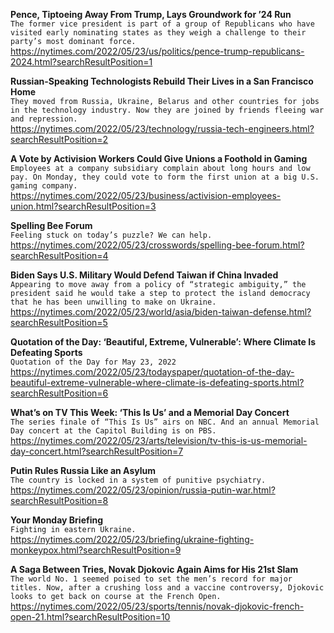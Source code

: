 **Pence, Tiptoeing Away From Trump, Lays Groundwork for ’24 Run**\
`The former vice president is part of a group of Republicans who have visited early nominating states as they weigh a challenge to their party’s most dominant force.`\
https://nytimes.com/2022/05/23/us/politics/pence-trump-republicans-2024.html?searchResultPosition=1

**Russian-Speaking Technologists Rebuild Their Lives in a San Francisco Home**\
`They moved from Russia, Ukraine, Belarus and other countries for jobs in the technology industry. Now they are joined by friends fleeing war and repression.`\
https://nytimes.com/2022/05/23/technology/russia-tech-engineers.html?searchResultPosition=2

**A Vote by Activision Workers Could Give Unions a Foothold in Gaming**\
`Employees at a company subsidiary complain about long hours and low pay. On Monday, they could vote to form the first union at a big U.S. gaming company.`\
https://nytimes.com/2022/05/23/business/activision-employees-union.html?searchResultPosition=3

**Spelling Bee Forum**\
`Feeling stuck on today’s puzzle? We can help.`\
https://nytimes.com/2022/05/23/crosswords/spelling-bee-forum.html?searchResultPosition=4

**Biden Says U.S. Military Would Defend Taiwan if China Invaded**\
`Appearing to move away from a policy of “strategic ambiguity,” the president said he would take a step to protect the island democracy that he has been unwilling to make on Ukraine.`\
https://nytimes.com/2022/05/23/world/asia/biden-taiwan-defense.html?searchResultPosition=5

**Quotation of the Day: ‘Beautiful, Extreme, Vulnerable’: Where Climate Is Defeating Sports**\
`Quotation of the Day for May 23, 2022`\
https://nytimes.com/2022/05/23/todayspaper/quotation-of-the-day-beautiful-extreme-vulnerable-where-climate-is-defeating-sports.html?searchResultPosition=6

**What’s on TV This Week: ‘This Is Us’ and a Memorial Day Concert**\
`The series finale of “This Is Us” airs on NBC. And an annual Memorial Day concert at the Capitol Building is on PBS.`\
https://nytimes.com/2022/05/23/arts/television/tv-this-is-us-memorial-day-concert.html?searchResultPosition=7

**Putin Rules Russia Like an Asylum**\
`The country is locked in a system of punitive psychiatry.`\
https://nytimes.com/2022/05/23/opinion/russia-putin-war.html?searchResultPosition=8

**Your Monday Briefing**\
`Fighting in eastern Ukraine.`\
https://nytimes.com/2022/05/23/briefing/ukraine-fighting-monkeypox.html?searchResultPosition=9

**A Saga Between Tries, Novak Djokovic Again Aims for His 21st Slam**\
`The world No. 1 seemed poised to set the men’s record for major titles. Now, after a crushing loss and a vaccine controversy, Djokovic looks to get back on course at the French Open.`\
https://nytimes.com/2022/05/23/sports/tennis/novak-djokovic-french-open-21.html?searchResultPosition=10

